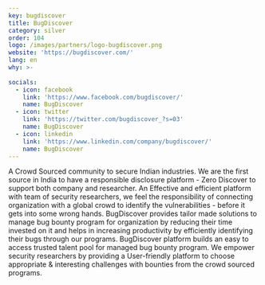 ```yaml
---
key: bugdiscover
title: BugDiscover
category: silver
order: 104
logo: /images/partners/logo-bugdiscover.png
website: 'https://bugdiscover.com/'
lang: en
why: >-
   
socials:
  - icon: facebook
    link: 'https://www.facebook.com/bugdiscover/'
    name: BugDiscover
  - icon: twitter
    link: 'https://twitter.com/bugdiscover_?s=03'
    name: BugDiscover
  - icon: linkedin
    link: 'https://www.linkedin.com/company/bugdiscover/'
    name: BugDiscover
---
```

A Crowd Sourced community to secure Indian industries. We are the first source in India to have a responsible disclosure platform - Zero Discover to support both company and researcher. An Effective and efficient platform with team of security researchers, we feel the responsibility of connecting organization with a global crowd to identify the vulnerabilities - before it gets into some wrong hands. BugDiscover provides tailor made solutions to manage bug bounty program for organization by reducing their time invested on it and helps in increasing productivity by efficiently identifying their bugs through our programs. BugDiscover platform builds an easy to access trusted talent pool for managed bug bounty program. We empower security researchers by providing a User-friendly platform to choose appropriate & interesting challenges with bounties from the crowd sourced programs.
